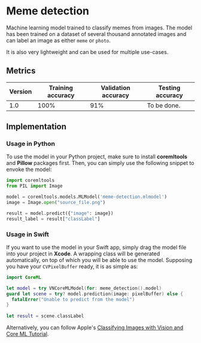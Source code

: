 # Meme detection

Machine learning model trained to classify memes from images. The model has been trained on a dataset of several thousand annotated images and can label an image as either `meme` or `photo`.

It is also very lightweight and can be used for multiple use-cases.

## Metrics

| Version | Training accuracy | Validation accuracy | Testing accuracy |
|---------|-------------------|---------------------|------------------|
| 1.0     | 100%              | 91%                 | To be done.      |

## Implementation

### Usage in Python

To use the model in your Python project, make sure to install **coremltools** and **Pillow** packages first. Then, you can simply use the following snippet to envoke the model:

```python
import coremltools
from PIL import Image

model = coremltools.models.MLModel('meme-detection.mlmodel')
image = Image.open("source_file.png")

result = model.predict({"image": image})
result_label = result["classLabel"]
```

### Usage in Swift

If you want to use the model in your Swift app, simply drag the model file into your project in **Xcode**. A wrapping class will be generated automatically, on top of which you will be able to use the model. Supposing you have your `CVPixelBuffer` ready, it is as simple as:

```Swift
import CoreML

let model = try VNCoreMLModel(for: meme_detection().model)
guard let scene = try? model.prediction(image: pixelBuffer) else {
  fatalError("Unable to predict from the model")
}
        
let result = scene.classLabel
```

Alternatively, you can follow Apple's [Classifying Images with Vision and Core ML Tutorial](https://developer.apple.com/documentation/vision/classifying_images_with_vision_and_core_ml).
